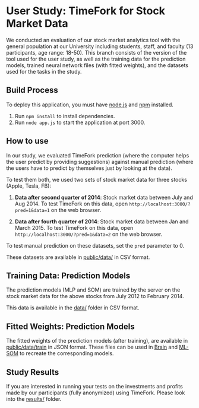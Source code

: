 User Study: TimeFork for Stock Market Data
====

We conducted an evaluation of our stock market analytics tool with the general population at our University including students, staff, and faculty (13 participants, age range: 18-50). This branch consists of the version of the tool used for the user study, as well as the training data for the prediction models, trained neural network files (with fitted weights), and the datasets used for the tasks in the study.

## Build Process

To deploy this application, you must have [node.js](https://nodejs.org/en/) and [npm](https://www.npmjs.com/) installed.

1. Run `npm install` to install dependencies.
2. Run `node app.js` to start the application at port 3000. 


## How to use

In our study, we evaluated TimeFork prediction (where the computer helps the user predict by providing suggestions) against manual prediction (where the users have to predict by themselves just by looking at the data).

To test them both, we used two sets of stock market data for three stocks (Apple, Tesla, FB):

1. **Data after second quarter of 2014**: Stock market data between July and Aug 2014. To test TimeFork on this data, open `http://localhost:3000/?pred=1&data=1` on the web browser.

2. **Data after fourth quarter of 2014**: Stock market data between Jan and March 2015. To test TimeFork on this data, open `http://localhost:3000/?pred=1&data=2` on the web browser.

To test manual prediction on these datasets, set the `pred` parameter to 0.

These datasets are available in [public/data/](https://github.com/karthikbadam/TimeFork/tree/user-study/public/data) in CSV format.


## Training Data: Prediction Models

The prediction models (MLP and SOM) are trained by the server on the stock market data for the above stocks from July 2012 to February 2014. 

This data is available in the [data/](https://github.com/karthikbadam/TimeFork/tree/user-study/data) folder in CSV format.


## Fitted Weights: Prediction Models

The fitted weights of the prediction models (after training), are available in [public/data/train](https://github.com/karthikbadam/TimeFork/tree/user-study/public/data/train) in JSON format. These files can be used in [Brain](https://www.npmjs.com/package/brain) and [ML-SOM](https://www.npmjs.com/package/ml-som) to recreate the corresponding models.


## Study Results

If you are interested in running your tests on the investments and profits made by our participants (fully anonymized) using TimeFork. Please look into the [results/](https://github.com/karthikbadam/TimeFork/tree/user-study/results/) folder.
